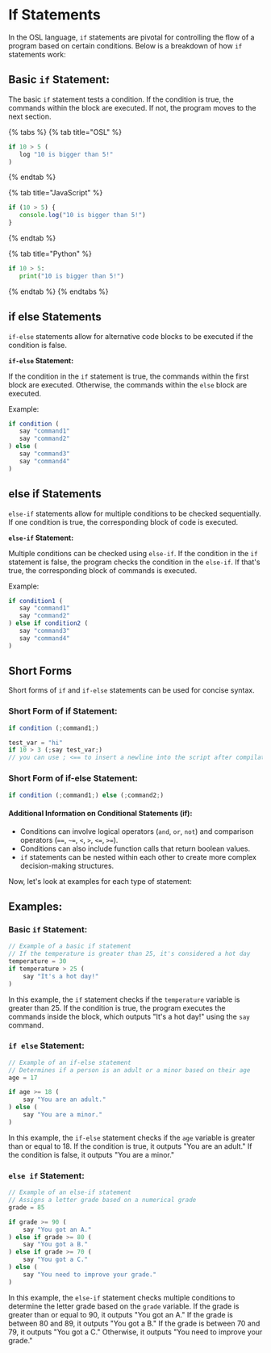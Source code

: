 # If Statements

In the OSL language, `if` statements are pivotal for controlling the flow of a program based on certain conditions. Below is a breakdown of how `if` statements work:

## **Basic `if` Statement:**

The basic `if` statement tests a condition. If the condition is true, the commands within the block are executed. If not, the program moves to the next section.

{% tabs %}
{% tab title="OSL" %}
```javascript
if 10 > 5 (
   log "10 is bigger than 5!"
)
```
{% endtab %}

{% tab title="JavaScript" %}
```javascript
if (10 > 5) {
   console.log("10 is bigger than 5!")
}
```
{% endtab %}

{% tab title="Python" %}
```python
if 10 > 5:
   print("10 is bigger than 5!")
```
{% endtab %}
{% endtabs %}

## if else Statements

`if-else` statements allow for alternative code blocks to be executed if the condition is false.

**`if-else` Statement:**

If the condition in the `if` statement is true, the commands within the first block are executed. Otherwise, the commands within the `else` block are executed.

Example:

```js
if condition (
   say "command1"
   say "command2"
) else (
   say "command3"
   say "command4"
)
```

## else if Statements

`else-if` statements allow for multiple conditions to be checked sequentially. If one condition is true, the corresponding block of code is executed.

**`else-if` Statement:**

Multiple conditions can be checked using `else-if`. If the condition in the `if` statement is false, the program checks the condition in the `else-if`. If that's true, the corresponding block of commands is executed.

Example:

```js
if condition1 (
   say "command1"
   say "command2"
) else if condition2 (
   say "command3"
   say "command4"
)
```

## Short Forms

Short forms of `if` and `if-else` statements can be used for concise syntax.

### **Short Form of if Statement:**

```js
if condition (;command1;)
```

```js
test_var = "hi"
if 10 > 3 (;say test_var;)
// you can use ; <== to insert a newline into the script after compilation
```

### **Short Form of if-else Statement:**

```js
if condition (;command1;) else (;command2;)
```

#### Additional Information on Conditional Statements (if):

* Conditions can involve logical operators (`and`, `or`, `not`) and comparison operators (`==`, `~=`, `<`, `>`, `<=`, `>=`).
* Conditions can also include function calls that return boolean values.
* `if` statements can be nested within each other to create more complex decision-making structures.

Now, let's look at examples for each type of statement:

## Examples:

### **Basic `if` Statement:**

```js
// Example of a basic if statement
// If the temperature is greater than 25, it's considered a hot day
temperature = 30
if temperature > 25 (
    say "It's a hot day!"
)
```

In this example, the `if` statement checks if the `temperature` variable is greater than 25. If the condition is true, the program executes the commands inside the block, which outputs "It's a hot day!" using the `say` command.

### **`if else` Statement:**

```js
// Example of an if-else statement
// Determines if a person is an adult or a minor based on their age
age = 17

if age >= 18 (
    say "You are an adult."
) else (
    say "You are a minor."
)
```

In this example, the `if-else` statement checks if the `age` variable is greater than or equal to 18. If the condition is true, it outputs "You are an adult." If the condition is false, it outputs "You are a minor."

### **`else if` Statement:**

```js
// Example of an else-if statement
// Assigns a letter grade based on a numerical grade
grade = 85

if grade >= 90 (
    say "You got an A."
) else if grade >= 80 (
    say "You got a B."
) else if grade >= 70 (
    say "You got a C."
) else (
    say "You need to improve your grade."
)
```

In this example, the `else-if` statement checks multiple conditions to determine the letter grade based on the `grade` variable. If the grade is greater than or equal to 90, it outputs "You got an A." If the grade is between 80 and 89, it outputs "You got a B." If the grade is between 70 and 79, it outputs "You got a C." Otherwise, it outputs "You need to improve your grade."
